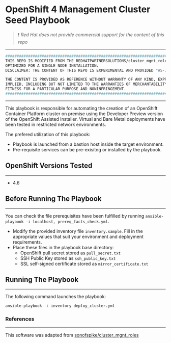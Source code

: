 # OpenShift 4 Management Cluster Seed Playbook

> :heavy_exclamation_mark: *Red Hat does not provide commercial support for the content of this repo*
---
```bash
##############################################################################
THIS REPO IS MODIFIED FROM THE REDHATPARTNERSOLUTIONS/cluster_mgnt_roles repo. THIS IS 
OPTIMIZED FOR A SINGLE NODE INSTALLATION.
DISCLAIMER: THE CONTENT OF THIS REPO IS EXPERIMENTAL AND PROVIDED "AS-IS"

THE CONTENT IS PROVIDED AS REFERENCE WITHOUT WARRANTY OF ANY KIND, EXPRESS OR
IMPLIED, INCLUDING BUT NOT LIMITED TO THE WARRANTIES OF MERCHANTABILITY,
FITNESS FOR A PARTICULAR PURPOSE AND NONINFRINGEMENT.
##############################################################################
```
---

This playbook is responsible for automating the creation of an OpenShift Container Platform cluster on premise using the Developer Preview version of the OpenShift Assisted Installer. Virtual and Bare Metal deployments have been tested in restricted network environments.


The prefered utilization of this playbook:
  - Playbook is launched from a bastion host inside the target environment.
  - Pre-requisite services can be pre-exisitng or installed by the playbook.


## OpenShift Versions Tested
---
  - 4.6


## Before Running The Playbook
---
You can check the file prerequisites have been fulfilled by running `ansible-playbook -i localhost, prereq_facts_check.yml`.
- Modify the provided inventory file `inventory.sample`. Fill in the appropriate values that suit your environment and deployment requirements.
- Place these files in the playbook base directory:
  - OpenShift pull secret stored as `pull_secret.txt`
  - SSH Public Key stored as `ssh_public_key.txt`
  - SSL self-signed certificate stored as `mirror_certificate.txt`


## Running The Playbook
---
The following command launches the playbook:

```bash
ansible-playbook -i inventory deploy_cluster.yml
```

### References
---
This software was adapted from [sonofspike/cluster_mgnt_roles](https://github.com/sonofspike/cluster_mgnt_roles)
